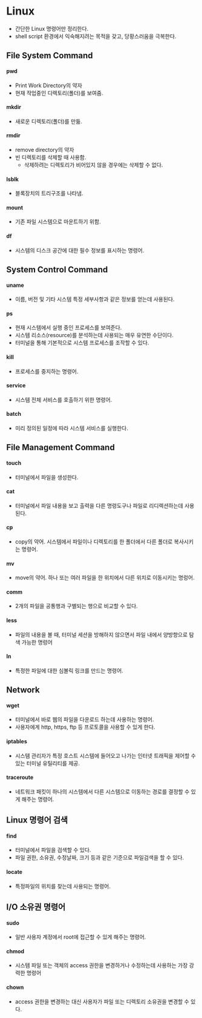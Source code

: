 # Linux
- 간단한 Linux 명령어만 정리한다.
- shell script 환경에서 익숙해지려는 목적을 갖고, 당황스러움을 극복한다.

## File System Command
#### pwd
- Print Work Directory의 약자
- 현재 작업중인 디렉토리(폴더)를 보여줌.
#### mkdir
- 새로운 디렉토리(폴더)를 만듦.
#### rmdir
- remove directory의 약자
- 빈 디렉토리를 삭제할 때 사용함.
    - 삭제하려는 디렉토리가 비어있지 않을 경우에는 삭제할 수 없다.
#### lsblk
- 블록장치의 트리구조를 나타냄.
#### mount
- 기존 파일 시스템으로 마운트하기 위함.
#### df
- 시스템의 디스크 공간에 대한 필수 정보를 표시하는 명령어.

## System Control Command
#### uname
- 이름, 버전 및 기타 시스템 특정 세부사항과 같은 정보를 얻는데 사용된다.
#### ps
- 현재 시스템에서 실행 중인 프로세스를 보여준다.
- 시스템 리소스(resource)를 분석하는데 사용되는 매우 유연한 수단이다.
- 터미널을 통해 기본적으로 시스템 프로세스를 조작할 수 있다.
#### kill
- 프로세스를 중지하는 명령어.
#### service 
- 시스템 전체 서비스를 호출하기 위한 명령어.
#### batch
- 미리 정의된 일정에 따라 시스템 서비스를 실행한다.

## File Management Command
#### touch
- 터미널에서 파일을 생성한다.
#### cat
- 터미널에서 파일 내용을 보고 출력을 다른 명령도구나 파일로 리디렉션하는데 사용된다.
#### cp
- copy의 약어. 시스템에서 파일이나 디렉토리를 한 폴더에서 다른 폴더로 복사시키는 명령어.
#### mv
- move의 약어. 하나 또는 여러 파일을 한 위치에서 다른 위치로 이동시키는 명렁어.
#### comm
- 2개의 파일을 공통행과 구별되는 행으로 비교할 수 있다.
#### less
- 파일의 내용을 볼 때, 터미널 세션을 방해하지 않으면서 파일 내에서 양방향으로 탐색 가능한 명렁어
#### In
- 특정한 파일에 대한 심볼릭 링크를 만드는 명령어.

## Network
#### wget
- 터미널에서 바로 웹의 파일을 다운로드 하는데 사용하는 명령어.
- 사용자에게 http, https, ftp 등 프로토콜을 사용할 수 있게 한다.
#### iptables
- 시스템 관리자가 특정 호스트 시스템에 들어오고 나가는 인터넷 트래픽을 제어할 수 있는 터미널 유틸리티를 제공.
#### traceroute
- 네트워크 패킷이 하나의 시스템에서 다른 시스템으로 이동하는 경로를 결정할 수 있게 해주는 명령어.

## Linux 명령어 검색
#### find
- 터미널에서 파일을 검색할 수 있다. 
- 파일 권한, 소유권, 수정날짜, 크기 등과 같은 기준으로 파일검색을 할 수 있다.
#### locate
- 특정파일의 위치를 찾는데 사용되는 명령어.

## I/O 소유권 명령어
#### sudo
- 일반 사용자 계정에서 root에 접근할 수 있게 해주는 명령어.

#### chmod
- 시스템 파일 또는 객체의 access 권한을 변경하거나 수정하는데 사용하는 가장 강력한 명령어

#### chown
- access 권한을 변경하는 대신 사용자가 파일 또는 디렉토리 소유권을 변경할 수 있다.
